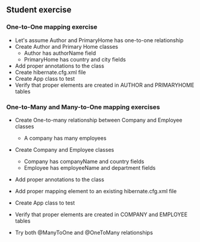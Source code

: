 ## Student exercise

### One-to-One mapping exercise

- Let's assume Author and PrimaryHome has one-to-one relationship
- Create Author and Primary Home classes
  - Author has authorName field
  - PrimaryHome has country and city fields
- Add proper annotations to the class
- Create hibernate.cfg.xml file
- Create App class to test 
- Verify that proper elements are created in AUTHOR and PRIMARYHOME tables

### One-to-Many and Many-to-One mapping exercises

- Create One-to-many relationship between Company and Employee classes
  - A company has many employees
- Create Company and Employee classes
  - Company has companyName and country fields
  - Employee has employeeName and department fields
- Add proper annotations to the class
- Add proper mapping element to an existing hibernate.cfg.xml file
- Create App class to test
- Verify that proper elements are created in COMPANY and EMPLOYEE tables

- Try both @ManyToOne and @OneToMany relationships
